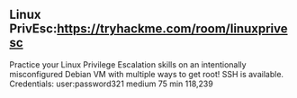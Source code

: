 Linux PrivEsc:https://tryhackme.com/room/linuxprivesc 
---
Practice your Linux Privilege Escalation skills on an intentionally misconfigured Debian VM with multiple ways to get root! SSH is available. Credentials: user:password321
medium
75 min
118,239
